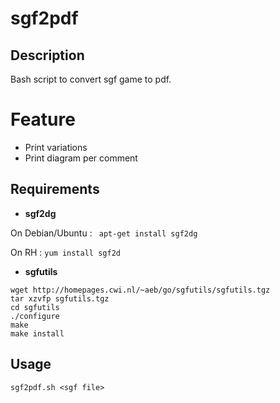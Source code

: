 # sgf2pdf

## Description
Bash script to convert sgf game to pdf.

# Feature
- Print variations
- Print diagram per comment

## Requirements

- **sgf2dg**

On Debian/Ubuntu : ``` apt-get install sgf2dg```

On RH : ``` yum install sgf2d ```

- **sgfutils**

```
wget http://homepages.cwi.nl/~aeb/go/sgfutils/sgfutils.tgz
tar xzvfp sgfutils.tgz
cd sgfutils
./configure
make
make install
```

## Usage

``` sgf2pdf.sh <sgf file> ```

